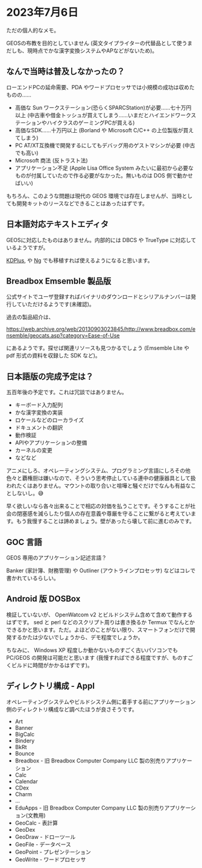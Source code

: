 # 2023年7月6日

ただの個人的なメモ。

GEOSの布教を目的としていません (英文タイプライターの代替品として使うまだしも、現時点でかな漢字変換システムやAPなどがないため)。

## なんで当時は普及しなかったの？

ローエンドPCの延命需要、PDA やワードプロセッサでは小規模の成功は収めたものの……

* 高価な Sun ワークステーション(恐らくSPARCStation)が必要……七十万円以上 (中古車や借金トッシュが買えてしまう……いまだとハイエンドワークステーションやハイクラスのゲーミングPCが買える)
* 高価なSDK……十万円以上 (Borland や Microsoft C/C++ の上位製版が買えてしまう)
* PC AT/XT互換機で開発するにしてもデバッグ用のゲストマシンが必要 (中古でも高い)
* Microsoft 商法 (反トラスト法)
* アプリケーション不足 (Apple Lisa Office System みたいに最初から必要なものが付属していたので作る必要がなかった。無いものは DOS 側で動かせばいい)

もちろん、このような問題は現代の GEOS 環境では存在しませんが、当時としても開発キットのリースなどできることはあったはずです。

## 日本語対応テキストエディタ

GEOSに対応したものはありません。内部的には DBCS や TrueType に対応しているようですが。

[KDPlus](https://web.archive.org/web/20100105041642/http://www.jw-stumpel.nl/kdplus.html), や [Ng](http://tt.sakura.ne.jp/~amura/ng/) でも移植すれば使えるようになると思います。

## Breadbox Emsemble 製品版

公式サイトでユーザ登録すればバイナリのダウンロードとシリアルナンバーは発行していただけるようです(未確認)。

過去の製品紹介は、

https://web.archive.org/web/20130903023845/http://www.breadbox.com/ensemble/geocats.asp?category=Ease-of-Use

にあるようです。探せば関連リソースも見つかるでしょう (Emsemble Lite や pdf 形式の資料を収録した SDK など)。


## 日本語版の完成予定は？

五百年後の予定です。これは冗談ではありません。

* キーボード入力配列
* かな漢字変換の実装
* ロケールなどのローカライズ
* ドキュメントの翻訳
* 動作検証
* APIやアプリケーションの整備
* カーネルの変更
* などなど

アニメにしろ、オペレーティングシステム、プログラミング言語にしろその他色々と覇権厨は嫌いなので、そういう思考停止している連中の健康器具として扱われたくはありません。マウントの取り合いと喧嘩と騒ぐだけでなんも有益なことしないし。😅

早く欲しいなら各々出来ることで相応の対価を払うことです。そうすることが社会の閉塞感を減らしたり個人の存在意義や尊厳を守ることに繋がると考えています。もう我慢することは諦めましょう。壁があったら壊して前に進むのみです。

## GOC 言語

GEOS 専用のアプリケーション記述言語？

Banker (家計簿、財務管理) や Outliner (アウトラインプロセッサ) などはコレで書かれているらしい。

## Android 版 DOSBox

検証していないが、 OpenWatcom v2 とビルドシステム含めて含めて動作するはずです。 sed と perl などのスクリプト周りは書き換るか Termux でなんとかできるかと思います。ただ。よほどのことがない限り、スマートフォンだけで開発するかたは少ないでしょうから、デモ程度でしょうか。

ちなみに、 Windows XP 程度しか動かないものすごく古いパソコンでも PC/GEOS の開発は可能だと思います (我慢すればできる程度ですが、ものすごくビルドに時間がかかるはずです)。
 
## ディレクトリ構成 - Appl

オペレーティングシステムやビルドシステム側に着手する前にアプリケーション側のディレクトリ構成など調べたほうが良さそうです。

* Art
* Banner
* BigCalc
* Bindery
* BkRt
* Bounce
* Breadbox - 旧 Breadbox Computer Company LLC 製の別売りアプリケーション
* Calc
* Calendar
* CDex
* Charm
* ...
* EduApps - 旧 Breadbox Computer Company LLC 製の別売りアプリケーション(文教用)
* GeoCalc - 表計算
* GeoDex
* GeoDraw - ドローツール
* GeoFile - データベース
* GeoPoint - プレゼンテーション
* GeoWrite - ワードプロセッサ
